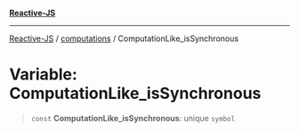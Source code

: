 [**Reactive-JS**](../../README.md)

***

[Reactive-JS](../../README.md) / [computations](../README.md) / ComputationLike\_isSynchronous

# Variable: ComputationLike\_isSynchronous

> `const` **ComputationLike\_isSynchronous**: unique `symbol`
